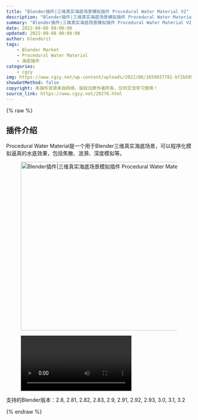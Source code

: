 ```yaml
---
title: "Blender插件|三维真实海底场景模拟插件 Procedural Water Material V2"
description: "Blender插件|三维真实海底场景模拟插件 Procedural Water Material V2"
summary: "Blender插件|三维真实海底场景模拟插件 Procedural Water Material V2"
date: 2022-08-08 00:00:00
updated: 2022-08-08 00:00:00
author: blenderit
tags: 
    - Blender Market
    - Procedural Water Material
    - 海底插件
categories:
    - cgzy
img: https://www.cgzy.net/wp-content/uploads/2022/08/1659937781-bf2b585aaeb7a04.jpg
showGetMethod: false
copyright: 本插件资源来自网络，版权归原作者所有，仅供交流学习使用！
source_link: https://www.cgzy.net/20276.html
---
```


{% raw %}
<div class="wp-block-pandastudio-title"><div class="title_style_01"><h2 id="h2-0">插件介绍</h2></div></div><p class="is-style-text-indent-2em">Procedural Water Material是一个用于Blender三维真实海底场景，可以程序化模拟逼真的水底效果，包括焦散、涟漪、深度模拟等。</p><div class="wp-block-image is-style-border-round-and-with-shadow"><figure class="aligncenter size-full"><img fetchpriority="high" decoding="async" width="512" height="458" src="https://www.cgzy.net/wp-content/uploads/2022/08/1659937781-bf2b585aaeb7a04.jpg" class="wp-image-20277" title="Blender插件|三维真实海底场景模拟插件 Procedural Water Material V2" alt="Blender插件|三维真实海底场景模拟插件 Procedural Water Material V2"></figure></div><figure class="wp-block-video aligncenter"><video controls src="https://cloud.video.taobao.com/play/u/717183932/p/1/e/6/t/1/372698799327.mp4"></video></figure><div class="wp-block-pandastudio-tips"><div class="tip success "><p>支持的Blender版本：2.8, 2.81, 2.82, 2.83, 2.9, 2.91, 2.92, 2.93, 3.0, 3.1, 3.2</p>
</div></div>
<div style="display: none">cgzy</div>
{% endraw %}